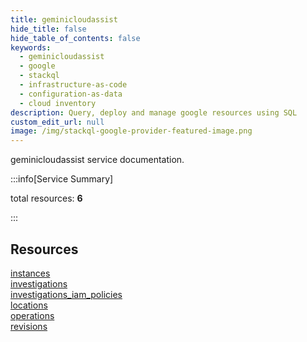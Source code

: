 ```yaml
---
title: geminicloudassist
hide_title: false
hide_table_of_contents: false
keywords:
  - geminicloudassist
  - google
  - stackql
  - infrastructure-as-code
  - configuration-as-data
  - cloud inventory
description: Query, deploy and manage google resources using SQL
custom_edit_url: null
image: /img/stackql-google-provider-featured-image.png
---
```


geminicloudassist service documentation.

:::info[Service Summary]

total resources: __6__  

:::

## Resources
<div class="row">
<div class="providerDocColumn">
<a href="/services/geminicloudassist/instances/">instances</a><br />
<a href="/services/geminicloudassist/investigations/">investigations</a><br />
<a href="/services/geminicloudassist/investigations_iam_policies/">investigations_iam_policies</a>
</div>
<div class="providerDocColumn">
<a href="/services/geminicloudassist/locations/">locations</a><br />
<a href="/services/geminicloudassist/operations/">operations</a><br />
<a href="/services/geminicloudassist/revisions/">revisions</a>
</div>
</div>